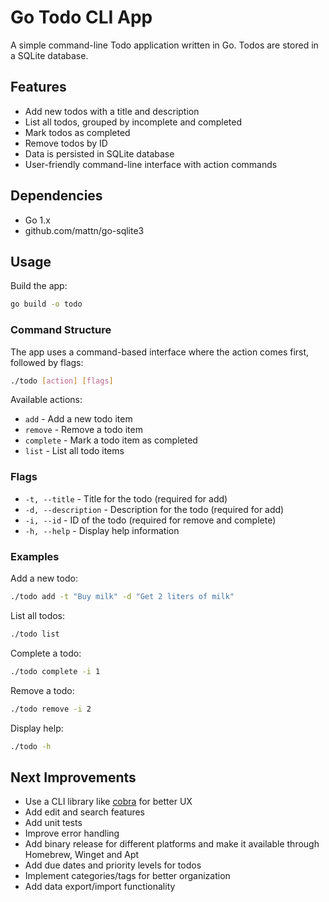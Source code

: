 # Go Todo CLI App

A simple command-line Todo application written in Go. Todos are stored in a SQLite database.

## Features

- Add new todos with a title and description
- List all todos, grouped by incomplete and completed
- Mark todos as completed
- Remove todos by ID
- Data is persisted in SQLite database
- User-friendly command-line interface with action commands

## Dependencies

- Go 1.x
- github.com/mattn/go-sqlite3

## Usage

Build the app:

```sh
go build -o todo
```

### Command Structure

The app uses a command-based interface where the action comes first, followed by flags:

```sh
./todo [action] [flags]
```

Available actions:
- `add` - Add a new todo item
- `remove` - Remove a todo item
- `complete` - Mark a todo item as completed
- `list` - List all todo items

### Flags

- `-t, --title` - Title for the todo (required for add)
- `-d, --description` - Description for the todo (required for add)
- `-i, --id` - ID of the todo (required for remove and complete)
- `-h, --help` - Display help information

### Examples

Add a new todo:
```sh
./todo add -t "Buy milk" -d "Get 2 liters of milk"
```

List all todos:
```sh
./todo list
```

Complete a todo:
```sh
./todo complete -i 1
```

Remove a todo:
```sh
./todo remove -i 2
```

Display help:
```sh
./todo -h
```

## Next Improvements

- Use a CLI library like [cobra](https://github.com/spf13/cobra) for better UX
- Add edit and search features
- Add unit tests
- Improve error handling
- Add binary release for different platforms and make it available through Homebrew, Winget and Apt
- Add due dates and priority levels for todos
- Implement categories/tags for better organization
- Add data export/import functionality
